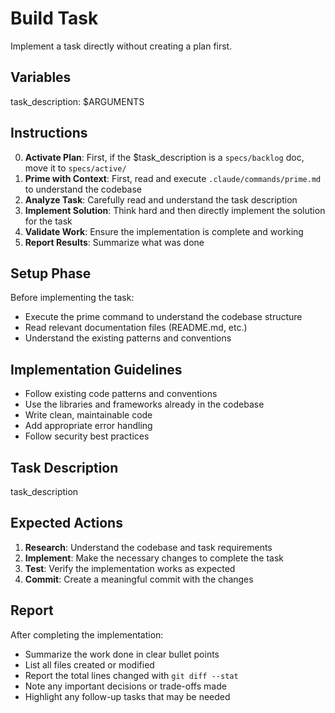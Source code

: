 # Build Task

Implement a task directly without creating a plan first.

## Variables

task_description: $ARGUMENTS

## Instructions

0. **Activate Plan**: First, if the $task_description is a `specs/backlog` doc, move it to `specs/active/`
1. **Prime with Context**: First, read and execute `.claude/commands/prime.md` to understand the codebase
2. **Analyze Task**: Carefully read and understand the task description
3. **Implement Solution**: Think hard and then directly implement the solution for the task
4. **Validate Work**: Ensure the implementation is complete and working
5. **Report Results**: Summarize what was done

## Setup Phase

Before implementing the task:

- Execute the prime command to understand the codebase structure
- Read relevant documentation files (README.md, etc.)
- Understand the existing patterns and conventions

## Implementation Guidelines

- Follow existing code patterns and conventions
- Use the libraries and frameworks already in the codebase
- Write clean, maintainable code
- Add appropriate error handling
- Follow security best practices

## Task Description

task_description

## Expected Actions

1. **Research**: Understand the codebase and task requirements
2. **Implement**: Make the necessary changes to complete the task
3. **Test**: Verify the implementation works as expected
4. **Commit**: Create a meaningful commit with the changes

## Report

After completing the implementation:

- Summarize the work done in clear bullet points
- List all files created or modified
- Report the total lines changed with `git diff --stat`
- Note any important decisions or trade-offs made
- Highlight any follow-up tasks that may be needed
